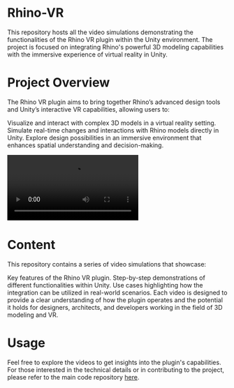 # Rhino-VR
This repository hosts all the video simulations demonstrating the functionalities of the Rhino VR plugin within the Unity environment. The project is focused on integrating Rhino's powerful 3D modeling capabilities with the immersive experience of virtual reality in Unity.

# Project Overview
The Rhino VR plugin aims to bring together Rhino’s advanced design tools and Unity’s interactive VR capabilities, allowing users to:

Visualize and interact with complex 3D models in a virtual reality setting.
Simulate real-time changes and interactions with Rhino models directly in Unity.
Explore design possibilities in an immersive environment that enhances spatial understanding and decision-making.

![](./mp4video/polyline.mp4)

# Content
This repository contains a series of video simulations that showcase:

Key features of the Rhino VR plugin.
Step-by-step demonstrations of different functionalities within Unity.
Use cases highlighting how the integration can be utilized in real-world scenarios.
Each video is designed to provide a clear understanding of how the plugin operates and the potential it holds for designers, architects, and developers working in the field of 3D modeling and VR.

# Usage
Feel free to explore the videos to get insights into the plugin's capabilities. For those interested in the technical details or in contributing to the project, please refer to the main code repository [here](https://drive.google.com/drive/folders/13eqJ7XhKp6q6cN_XdNtGAvhlXBl7jAm1?usp=sharing).
